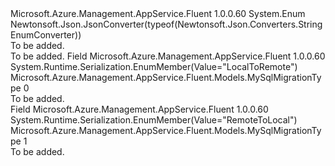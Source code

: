 <Type Name="MySqlMigrationType" FullName="Microsoft.Azure.Management.AppService.Fluent.Models.MySqlMigrationType">
  <TypeSignature Language="C#" Value="public enum MySqlMigrationType" />
  <TypeSignature Language="ILAsm" Value=".class public auto ansi sealed MySqlMigrationType extends System.Enum" />
  <TypeSignature Language="DocId" Value="T:Microsoft.Azure.Management.AppService.Fluent.Models.MySqlMigrationType" />
  <TypeSignature Language="VB.NET" Value="Public Enum MySqlMigrationType" />
  <TypeSignature Language="F#" Value="type MySqlMigrationType = " />
  <AssemblyInfo>
    <AssemblyName>Microsoft.Azure.Management.AppService.Fluent</AssemblyName>
    <AssemblyVersion>1.0.0.60</AssemblyVersion>
  </AssemblyInfo>
  <Base>
    <BaseTypeName>System.Enum</BaseTypeName>
  </Base>
  <Attributes>
    <Attribute>
      <AttributeName>Newtonsoft.Json.JsonConverter(typeof(Newtonsoft.Json.Converters.StringEnumConverter))</AttributeName>
    </Attribute>
  </Attributes>
  <Docs>
    <summary>To be added.</summary>
    <remarks>To be added.</remarks>
  </Docs>
  <Members>
    <Member MemberName="LocalToRemote">
      <MemberSignature Language="C#" Value="LocalToRemote" />
      <MemberSignature Language="ILAsm" Value=".field public static literal valuetype Microsoft.Azure.Management.AppService.Fluent.Models.MySqlMigrationType LocalToRemote = int32(0)" />
      <MemberSignature Language="DocId" Value="F:Microsoft.Azure.Management.AppService.Fluent.Models.MySqlMigrationType.LocalToRemote" />
      <MemberSignature Language="VB.NET" Value="LocalToRemote" />
      <MemberSignature Language="F#" Value="LocalToRemote = 0" Usage="Microsoft.Azure.Management.AppService.Fluent.Models.MySqlMigrationType.LocalToRemote" />
      <MemberType>Field</MemberType>
      <AssemblyInfo>
        <AssemblyName>Microsoft.Azure.Management.AppService.Fluent</AssemblyName>
        <AssemblyVersion>1.0.0.60</AssemblyVersion>
      </AssemblyInfo>
      <Attributes>
        <Attribute>
          <AttributeName>System.Runtime.Serialization.EnumMember(Value="LocalToRemote")</AttributeName>
        </Attribute>
      </Attributes>
      <ReturnValue>
        <ReturnType>Microsoft.Azure.Management.AppService.Fluent.Models.MySqlMigrationType</ReturnType>
      </ReturnValue>
      <MemberValue>0</MemberValue>
      <Docs>
        <summary>To be added.</summary>
      </Docs>
    </Member>
    <Member MemberName="RemoteToLocal">
      <MemberSignature Language="C#" Value="RemoteToLocal" />
      <MemberSignature Language="ILAsm" Value=".field public static literal valuetype Microsoft.Azure.Management.AppService.Fluent.Models.MySqlMigrationType RemoteToLocal = int32(1)" />
      <MemberSignature Language="DocId" Value="F:Microsoft.Azure.Management.AppService.Fluent.Models.MySqlMigrationType.RemoteToLocal" />
      <MemberSignature Language="VB.NET" Value="RemoteToLocal" />
      <MemberSignature Language="F#" Value="RemoteToLocal = 1" Usage="Microsoft.Azure.Management.AppService.Fluent.Models.MySqlMigrationType.RemoteToLocal" />
      <MemberType>Field</MemberType>
      <AssemblyInfo>
        <AssemblyName>Microsoft.Azure.Management.AppService.Fluent</AssemblyName>
        <AssemblyVersion>1.0.0.60</AssemblyVersion>
      </AssemblyInfo>
      <Attributes>
        <Attribute>
          <AttributeName>System.Runtime.Serialization.EnumMember(Value="RemoteToLocal")</AttributeName>
        </Attribute>
      </Attributes>
      <ReturnValue>
        <ReturnType>Microsoft.Azure.Management.AppService.Fluent.Models.MySqlMigrationType</ReturnType>
      </ReturnValue>
      <MemberValue>1</MemberValue>
      <Docs>
        <summary>To be added.</summary>
      </Docs>
    </Member>
  </Members>
</Type>